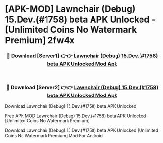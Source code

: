 # [APK-MOD] Lawnchair (Debug) 15.Dev.(#1758) beta APK Unlocked - [Unlimited Coins No Watermark Premium] 2fw4x



<div align="center">
<h3>🔴 Download [Server1] 👉👉 <a href="https://momento.my/?title=Lawnchair_(Debug)_15.Dev.(#1758)_beta_APK_Unlocked">Lawnchair (Debug) 15.Dev.(#1758) beta APK Unlocked Mod Apk</a></h3><br>

<h3>🔴 Download [Server2] 👉👉 <a href="https://momento.my/?title=Lawnchair_(Debug)_15.Dev.(#1758)_beta_APK_Unlocked">Lawnchair (Debug) 15.Dev.(#1758) beta APK Unlocked Mod Apk</a></h3>
</div>



Download Lawnchair (Debug) 15.Dev.(#1758) beta APK Unlocked 

Free APK MOD Lawnchair (Debug) 15.Dev.(#1758) beta APK Unlocked [Unlimited Coins No Watermark Premium]

Download Lawnchair (Debug) 15.Dev.(#1758) beta APK Unlocked [Unlimited Coins No Watermark Premium] Mod For Android
